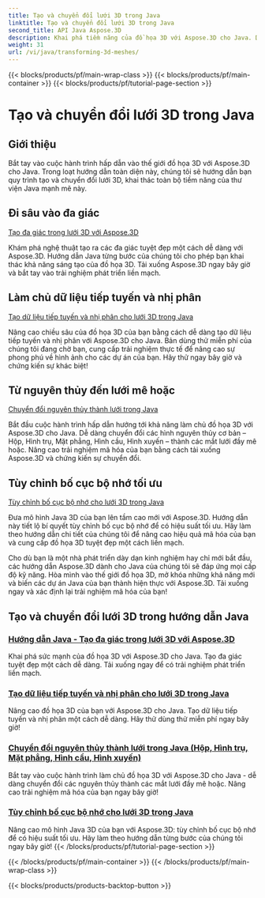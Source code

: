 ```yaml
---
title: Tạo và chuyển đổi lưới 3D trong Java
linktitle: Tạo và chuyển đổi lưới 3D trong Java
second_title: API Java Aspose.3D
description: Khai phá tiềm năng của đồ họa 3D với Aspose.3D cho Java. Dễ dàng tạo, chuyển đổi và tối ưu hóa lưới. Nâng cao trải nghiệm viết mã của bạn với các hướng dẫn của chúng tôi.
weight: 31
url: /vi/java/transforming-3d-meshes/
---
```


{{< blocks/products/pf/main-wrap-class >}}
{{< blocks/products/pf/main-container >}}
{{< blocks/products/pf/tutorial-page-section >}}

# Tạo và chuyển đổi lưới 3D trong Java


## Giới thiệu

Bắt tay vào cuộc hành trình hấp dẫn vào thế giới đồ họa 3D với Aspose.3D cho Java. Trong loạt hướng dẫn toàn diện này, chúng tôi sẽ hướng dẫn bạn quy trình tạo và chuyển đổi lưới 3D, khai thác toàn bộ tiềm năng của thư viện Java mạnh mẽ này.

## Đi sâu vào đa giác 
[Tạo đa giác trong lưới 3D với Aspose.3D](./create-polygons-in-meshes/)

Khám phá nghệ thuật tạo ra các đa giác tuyệt đẹp một cách dễ dàng với Aspose.3D. Hướng dẫn Java từng bước của chúng tôi cho phép bạn khai thác khả năng sáng tạo của đồ họa 3D. Tải xuống Aspose.3D ngay bây giờ và bắt tay vào trải nghiệm phát triển liền mạch.

## Làm chủ dữ liệu tiếp tuyến và nhị phân
[Tạo dữ liệu tiếp tuyến và nhị phân cho lưới 3D trong Java](./generate-tangent-binormal-data/)

Nâng cao chiều sâu của đồ họa 3D của bạn bằng cách dễ dàng tạo dữ liệu tiếp tuyến và nhị phân với Aspose.3D cho Java. Bản dùng thử miễn phí của chúng tôi đang chờ bạn, cung cấp trải nghiệm thực tế để nâng cao sự phong phú về hình ảnh cho các dự án của bạn. Hãy thử ngay bây giờ và chứng kiến sự khác biệt!

## Từ nguyên thủy đến lưới mê hoặc 
[Chuyển đổi nguyên thủy thành lưới trong Java](./convert-primitives-to-meshes/)

Bắt đầu cuộc hành trình hấp dẫn hướng tới khả năng làm chủ đồ họa 3D với Aspose.3D cho Java. Dễ dàng chuyển đổi các hình nguyên thủy cơ bản – Hộp, Hình trụ, Mặt phẳng, Hình cầu, Hình xuyến – thành các mắt lưới đầy mê hoặc. Nâng cao trải nghiệm mã hóa của bạn bằng cách tải xuống Aspose.3D và chứng kiến sự chuyển đổi.

## Tùy chỉnh bố cục bộ nhớ tối ưu 
[Tùy chỉnh bố cục bộ nhớ cho lưới 3D trong Java](./customize-mesh-memory-layout/)

Đưa mô hình Java 3D của bạn lên tầm cao mới với Aspose.3D. Hướng dẫn này tiết lộ bí quyết tùy chỉnh bố cục bộ nhớ để có hiệu suất tối ưu. Hãy làm theo hướng dẫn chi tiết của chúng tôi để nâng cao hiệu quả mã hóa của bạn và cung cấp đồ họa 3D tuyệt đẹp một cách liền mạch.

Cho dù bạn là một nhà phát triển dày dạn kinh nghiệm hay chỉ mới bắt đầu, các hướng dẫn Aspose.3D dành cho Java của chúng tôi sẽ đáp ứng mọi cấp độ kỹ năng. Hòa mình vào thế giới đồ họa 3D, mở khóa những khả năng mới và biến các dự án Java của bạn thành hiện thực với Aspose.3D. Tải xuống ngay và xác định lại trải nghiệm mã hóa của bạn!
## Tạo và chuyển đổi lưới 3D trong hướng dẫn Java
### [Hướng dẫn Java - Tạo đa giác trong lưới 3D với Aspose.3D](./create-polygons-in-meshes/)
Khai phá sức mạnh của đồ họa 3D với Aspose.3D cho Java. Tạo đa giác tuyệt đẹp một cách dễ dàng. Tải xuống ngay để có trải nghiệm phát triển liền mạch.
### [Tạo dữ liệu tiếp tuyến và nhị phân cho lưới 3D trong Java](./generate-tangent-binormal-data/)
Nâng cao đồ họa 3D của bạn với Aspose.3D cho Java. Tạo dữ liệu tiếp tuyến và nhị phân một cách dễ dàng. Hãy thử dùng thử miễn phí ngay bây giờ!
### [Chuyển đổi nguyên thủy thành lưới trong Java (Hộp, Hình trụ, Mặt phẳng, Hình cầu, Hình xuyến)](./convert-primitives-to-meshes/)
Bắt tay vào cuộc hành trình làm chủ đồ họa 3D với Aspose.3D cho Java - dễ dàng chuyển đổi các nguyên thủy thành các mắt lưới đầy mê hoặc. Nâng cao trải nghiệm mã hóa của bạn ngay bây giờ!
### [Tùy chỉnh bố cục bộ nhớ cho lưới 3D trong Java](./customize-mesh-memory-layout/)
Nâng cao mô hình Java 3D của bạn với Aspose.3D: tùy chỉnh bố cục bộ nhớ để có hiệu suất tối ưu. Hãy làm theo hướng dẫn từng bước của chúng tôi ngay bây giờ!
{{< /blocks/products/pf/tutorial-page-section >}}

{{< /blocks/products/pf/main-container >}}
{{< /blocks/products/pf/main-wrap-class >}}

{{< blocks/products/products-backtop-button >}}
